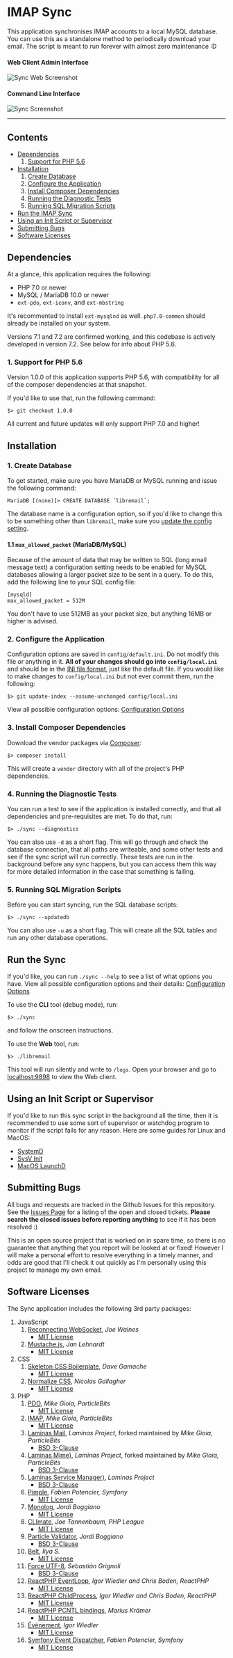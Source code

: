 # IMAP Sync

This application synchronises IMAP accounts to a local MySQL database. You can
use this as a standalone method to periodically download your email. The script
is meant to run forever with almost zero maintenance :D

#### Web Client Admin Interface

![Sync Web Screenshot](http://mikegioia.github.io/libremail/images/sync_web_screenshot.png)

#### Command Line Interface

![Sync Screenshot](http://mikegioia.github.io/libremail/images/sync_screenshot.png)

---

## Contents

- [Dependencies](https://github.com/mikegioia/libremail/tree/master/sync#dependencies)
    1. [Support for PHP 5.6](https://github.com/mikegioia/libremail/tree/master/sync#1-support-for-php-56)
- [Installation](https://github.com/mikegioia/libremail/tree/master/sync#installation)
    1. [Create Database](https://github.com/mikegioia/libremail/tree/master/sync#1-create-database)
    2. [Configure the Application](https://github.com/mikegioia/libremail/tree/master/sync#2-configure-the-application)
    3. [Install Composer Dependencies](https://github.com/mikegioia/libremail/tree/master/sync#3-install-composer-dependencies)
    4. [Running the Diagnostic Tests](https://github.com/mikegioia/libremail/tree/master/sync#4-running-the-diagnostic-tests)
    5. [Running SQL Migration Scripts](https://github.com/mikegioia/libremail/tree/master/sync#5-running-sql-migration-scripts)
- [Run the IMAP Sync](https://github.com/mikegioia/libremail/tree/master/sync#run-the-sync)
- [Using an Init Script or Supervisor](https://github.com/mikegioia/libremail/tree/master/sync#using-an-init-script-or-supervisor)
- [Submitting Bugs](https://github.com/mikegioia/libremail/tree/master/sync#submitting-bugs)
- [Software Licenses](https://github.com/mikegioia/libremail/tree/master/sync/#software-licenses)

## Dependencies

At a glance, this application requires the following:

* PHP 7.0 or newer
* MySQL / MariaDB 10.0 or newer
* `ext-pdo`, `ext-iconv`, and `ext-mbstring`

It's recommented to install `ext-mysqlnd` as well. `php7.0-common` should already
be installed on your system.

Versions 7.1 and 7.2 are confirmed working, and this codebase is actively developed
in version 7.2. See below for info about PHP 5.6.

### 1. Support for PHP 5.6

Version 1.0.0 of this application supports PHP 5.6, with compatibility for all
of the composer dependencies at that snapshot.

If you'd like to use that, run the following command:

```
$> git checkout 1.0.0
```

All current and future updates will only support PHP 7.0 and higher!

## Installation

### 1. Create Database

To get started, make sure you have MariaDB or MySQL running and issue the
following command:

    MariaDB [(none)]> CREATE DATABASE `libremail`;

The database name is a configuration option, so if you'd like to change this to
be something other than `libremail`, make sure you
[update the config setting](https://github.com/mikegioia/libremail/tree/master/sync/doc/configuration.md#sql).

#### 1.1 `max_allowed_packet` (MariaDB/MySQL)

Because of the amount of data that may be written to SQL (long email message
text) a configuration setting needs to be enabled for MySQL databases allowing a
larger packet size to be sent in a query. To do this, add the following line to
your SQL config file:

    [mysqld]
    max_allowed_packet = 512M

You don't have to use 512MB as your packet size, but anything 16MB or higher is
advised.

### 2. Configure the Application

Configuration options are saved in `config/default.ini`. Do not modify this file
or anything in it. **All of your changes should go into `config/local.ini`** and
should be in the [INI file format](https://en.wikipedia.org/wiki/INI_file), just
like the default file. If you would like to make changes to `config/local.ini`
but not ever commit them, run the following:

    $> git update-index --assume-unchanged config/local.ini

View all possible configuration options:
[Configuration Options](https://github.com/mikegioia/libremail/tree/master/sync/doc/configuration.md#configuration-options)

### 3. Install Composer Dependencies

Download the vendor packages via
[Composer](https://getcomposer.org):

    $> composer install

This will create a `vendor` directory with all of the project's PHP
dependencies.

### 4. Running the Diagnostic Tests

You can run a test to see if the application is installed correctly, and that
all dependencies and pre-requisites are met. To do that, run:

    $> ./sync --diagnostics

You can also use `-d` as a short flag. This will go through and check the
database connection, that all paths are writeable, and some other tests and see
if the sync script will run correctly. These tests are run in the background
before any sync happens, but you can access them this way for more detailed
information in the case that something is failing.

### 5. Running SQL Migration Scripts

Before you can start syncing, run the SQL database scripts:

    $> ./sync --updatedb

You can also use `-u` as a short flag. This will create all the SQL tables and
run any other database operations.

## Run the Sync

If you'd like, you can run `./sync --help` to see a list of what options you
have. View all possible configuration options and their details:
[Configuration Options](https://github.com/mikegioia/libremail/tree/master/sync/doc/sync-options.md#sync-options)

To use the **CLI** tool (debug mode), run:

    $> ./sync

and follow the onscreen instructions.

To use the **Web** tool, run:

    $> ./libremail

This tool will run silently and write to `/logs`. Open your browser and go to
[localhost:9898](http://localhost:9898) to view the Web client.

## Using an Init Script or Supervisor

If you'd like to run this sync script in the background all the time, then it
is recommended to use some sort of supervisor or watchdog program to monitor if
the script fails for any reason. Here are some guides for Linux and MacOS:

 - [SystemD](https://github.com/mikegioia/libremail/tree/master/sync/doc/systemd.md#systemd)
 - [SysV Init](https://github.com/mikegioia/libremail/tree/master/sync/doc/sysv-init.md#sysv-init)
 - [MacOS LaunchD](https://github.com/mikegioia/libremail/tree/master/sync/doc/macos-launchd.md#macos-launchd)

## Submitting Bugs

All bugs and requests are tracked in the Github Issues for this repository. See
the [Issues Page](https://github.com/mikegioia/libremail/issues) for a listing
of the open and closed tickets. **Please search the closed issues before
reporting anything** to see if it has been resolved :)

This is an open source project that is worked on in spare time, so there is no
guarantee that anything that you report will be looked at or fixed! However I
will make a personal effort to resolve everything in a timely manner, and odds
are good that I'll check it out quickly as I'm personally using this project to
manage my own email.

## Software Licenses

The Sync application includes the following 3rd party packages:

1. JavaScript
    1. [Reconnecting WebSocket](https://github.com/joewalnes/reconnecting-websocket),
       _Joe Walnes_
        * [MIT License](https://opensource.org/licenses/MIT)
    2. [Mustache.js](https://github.com/janl/mustache.js), _Jan Lehnardt_
        * [MIT License](https://opensource.org/licenses/MIT)
2. CSS
    1. [Skeleton CSS Boilerplate](https://github.com/dhg/Skeleton),
       _Dave Gamache_
        * [MIT License](https://opensource.org/licenses/MIT)
    2. [Normalize CSS](https://github.com/necolas/normalize.css),
       _Nicolas Gallagher_
        * [MIT License](https://opensource.org/licenses/MIT)
3. PHP
    1. [PDO](https://github.com/ParticleBits/pdo), _Mike Gioia, ParticleBits_
        * [MIT License](https://opensource.org/licenses/MIT)
    2. [IMAP](https://github.com/ParticleBits/imap), _Mike Gioia, ParticleBits_
        * [MIT License](https://opensource.org/licenses/MIT)
    3. [Laminas Mail](https://github.com/particlebits/zend-mail),
       _Laminas Project_, forked maintained by _Mike Gioia, ParticleBits_
        * [BSD 3-Clause](https://opensource.org/licenses/BSD-3-Clause)
    4. [Laminas Mime)](https://github.com/particlebits/zend-mime),
       _Laminas Project_, forked maintained by _Mike Gioia, ParticleBits_
        * [BSD 3-Clause](https://opensource.org/licenses/BSD-3-Clause)
    5. [Laminas Service Manager)](https://github.com/laminas/laminas-servicemanager),
       _Laminas Project_
        * [BSD 3-Clause](https://opensource.org/licenses/BSD-3-Clause)
    6. [Pimple](https://pimple.symfony.com/), _Fabien Potencier, Symfony_
        * [MIT License](https://opensource.org/licenses/MIT)
    7. [Monolog](https://github.com/Seldaek/monolog), _Jordi Boggiano_
        * [MIT License](https://opensource.org/licenses/MIT)
    8. [CLImate](https://climate.thephpleague.com), _Joe Tannenbaum, PHP League_
        * [MIT License](https://opensource.org/licenses/MIT)
    9. [Particle Validator](https://github.com/particle/validator), _Jordi Boggiano_
        * [BSD 3-Clause](https://opensource.org/licenses/BSD-3-Clause)
    10. [Belt](https://github.com/ilya-dev/belt), _Ilya S._
        * [MIT License](https://opensource.org/licenses/MIT)
    11. [Force UTF-8](https://github.com/neitanod/forceutf8), _Sebastián Grignoli_
        * [BSD 3-Clause](https://opensource.org/licenses/BSD-3-Clause)
    12. [ReactPHP EventLoop](https://reactphp.org/event-loop),
        _Igor Wiedler and Chris Boden, ReactPHP_
        * [MIT License](https://opensource.org/licenses/MIT)
    13. [ReactPHP ChildProcess](https://reactphp.org/child-process),
        _Igor Wiedler and Chris Boden, ReactPHP_
        * [MIT License](https://opensource.org/licenses/MIT)
    14. [ReactPHP PCNTL bindings](https://github.com/mkraemer/react-pcntl),
        _Marius Krämer_
        * [MIT License](https://opensource.org/licenses/MIT)
    15. [Événement](https://github.com/igorw/evenement), _Igor Wiedler_
        * [MIT License](https://opensource.org/licenses/MIT)
    16. [Symfony Event Dispatcher](https://github.com/symfony/event-dispatcher),
        _Fabien Potencier, Symfony_
        * [MIT License](https://opensource.org/licenses/MIT)
